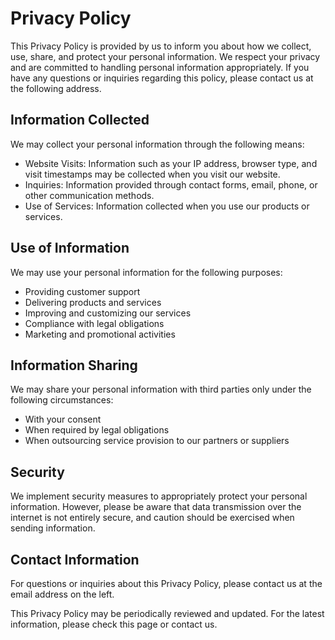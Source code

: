 # Privacy Policy

This Privacy Policy is provided by us to inform you about how we collect, use, share, and protect your personal information. We respect your privacy and are committed to handling personal information appropriately. If you have any questions or inquiries regarding this policy, please contact us at the following address.

## Information Collected

We may collect your personal information through the following means:

- Website Visits: Information such as your IP address, browser type, and visit timestamps may be collected when you visit our website.
- Inquiries: Information provided through contact forms, email, phone, or other communication methods.
- Use of Services: Information collected when you use our products or services.

## Use of Information

We may use your personal information for the following purposes:

- Providing customer support
- Delivering products and services
- Improving and customizing our services
- Compliance with legal obligations
- Marketing and promotional activities

## Information Sharing

We may share your personal information with third parties only under the following circumstances:

- With your consent
- When required by legal obligations
- When outsourcing service provision to our partners or suppliers

## Security

We implement security measures to appropriately protect your personal information. However, please be aware that data transmission over the internet is not entirely secure, and caution should be exercised when sending information.

## Contact Information

For questions or inquiries about this Privacy Policy, please contact us at the email address on the left.

This Privacy Policy may be periodically reviewed and updated. For the latest information, please check this page or contact us.
